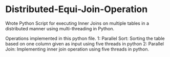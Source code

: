 # Distributed-Equi-Join-Operation
Wrote Python Script for executing Inner Joins on multiple tables in a distributed manner using multi-threading in Python. 

Operations implemented in this python file. 
1: Parallel Sort: Sorting the table based on one column given as input using five threads in python
2: Parallel Join: Implementing inner join operation using five threads in python. 

